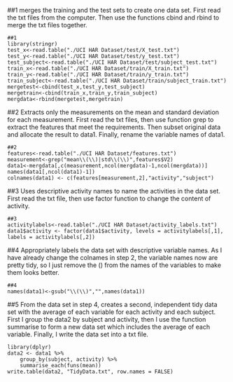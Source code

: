 ##1 merges the training and the test sets to create one data set.
First read the txt files from the computer. Then use the functions cbind and rbind to merge the txt files together.

```{r}
##1
library(stringr)
test_x<-read.table("./UCI HAR Dataset/test/X_test.txt")
test_y<-read.table("./UCI HAR Dataset/test/y_test.txt")
test_subject<-read.table("./UCI HAR Dataset/test/subject_test.txt")
train_x<-read.table("./UCI HAR Dataset/train/X_train.txt")
train_y<-read.table("./UCI HAR Dataset/train/y_train.txt")
train_subject<-read.table("./UCI HAR Dataset/train/subject_train.txt")
mergetest<-cbind(test_x,test_y,test_subject)
mergetrain<-cbind(train_x,train_y,train_subject)
mergdata<-rbind(mergetest,mergetrain)
```

##2 Extracts only the measurements on the mean and standard deviation for each measurement. 
First read the txt files, then use function grep to extract the features that meet the requirements. Then subset original data and allocate the result to data1. Finally, rename the variable names of data1.
```{r}
##2
features<-read.table("./UCI HAR Dataset/features.txt")
measurement<-grep("mean\\(\\)|std\\(\\)",features$V2)
data1<-mergdata[,c(measurement,ncol(mergdata)-1,ncol(mergdata))]
names(data1[,ncol(data1)-1])
colnames(data1) <- c(features[measurement,2],"activity","subject")

```

##3 Uses descriptive activity names to name the activities in the data set. 
First read the txt file, then use factor function to change the content of activity.
```{r}
##3
activitylabels<-read.table("./UCI HAR Dataset/activity_labels.txt")
data1$activity <- factor(data1$activity, levels = activitylabels[,1], labels = activitylabels[,2])

```

##4 Appropriately labels the data set with descriptive variable names. 
As I have already change the colnames in step 2, the variable names now are pretty tidy, so I just remove the () from the names of the variables to make them looks better.
```{r}
##4
names(data1)<-gsub("\\(\\)","",names(data1))

```

##5 From the data set in step 4, creates a second, independent tidy data set with the average of each variable for each activity and each subject.
First I group the data2 by subject and activity, then I use the function summarise to form a new data set which includes the average of each variable. Finally, I write the data set into a txt file.
```{r}
library(dplyr)
data2 <- data1 %>%
    group_by(subject, activity) %>%
    summarise_each(funs(mean))
write.table(data2, "TidyData.txt", row.names = FALSE)

```


